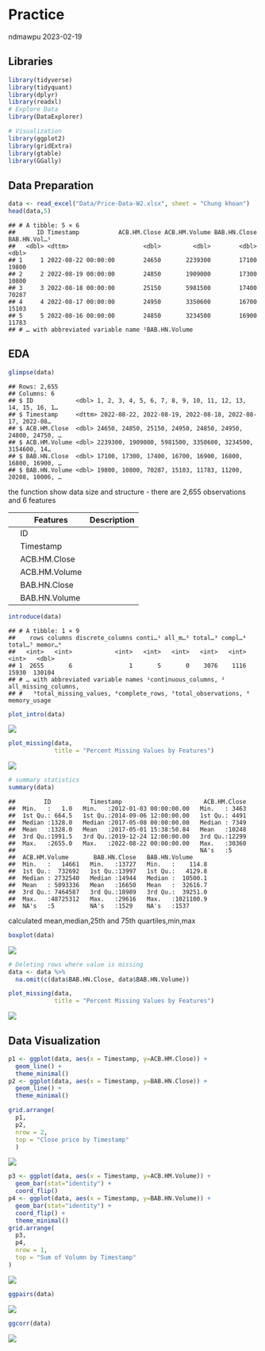Practice
================
ndmawpu
2023-02-19

## Libraries

``` r
library(tidyverse)
library(tidyquant)
library(dplyr)
library(readxl)
# Explore Data
library(DataExplorer)

# Visualization
library(ggplot2)
library(gridExtra)
library(gtable)
library(GGally)
```

## Data Preparation

``` r
data <- read_excel("Data/Price-Data-W2.xlsx", sheet = "Chung khoan")
head(data,5)
```

    ## # A tibble: 5 × 6
    ##      ID Timestamp           ACB.HM.Close ACB.HM.Volume BAB.HN.Close BAB.HN.Vol…¹
    ##   <dbl> <dttm>                     <dbl>         <dbl>        <dbl>        <dbl>
    ## 1     1 2022-08-22 00:00:00        24650       2239300        17100        19800
    ## 2     2 2022-08-19 00:00:00        24850       1909000        17300        10800
    ## 3     3 2022-08-18 00:00:00        25150       5981500        17400        70287
    ## 4     4 2022-08-17 00:00:00        24950       3350600        16700        15103
    ## 5     5 2022-08-16 00:00:00        24850       3234500        16900        11783
    ## # … with abbreviated variable name ¹​BAB.HN.Volume

## EDA

``` r
glimpse(data)
```

    ## Rows: 2,655
    ## Columns: 6
    ## $ ID            <dbl> 1, 2, 3, 4, 5, 6, 7, 8, 9, 10, 11, 12, 13, 14, 15, 16, 1…
    ## $ Timestamp     <dttm> 2022-08-22, 2022-08-19, 2022-08-18, 2022-08-17, 2022-08…
    ## $ ACB.HM.Close  <dbl> 24650, 24850, 25150, 24950, 24850, 24950, 24800, 24750, …
    ## $ ACB.HM.Volume <dbl> 2239300, 1909000, 5981500, 3350600, 3234500, 3154600, 14…
    ## $ BAB.HN.Close  <dbl> 17100, 17300, 17400, 16700, 16900, 16800, 16800, 16900, …
    ## $ BAB.HN.Volume <dbl> 19800, 10800, 70287, 15103, 11783, 11200, 20208, 10006, …

the function show data size and structure - there are 2,655 observations
and 6 features

|     | Features      | Description |
|-----|---------------|-------------|
|     | ID            |             |
|     | Timestamp     |             |
|     | ACB.HM.Close  |             |
|     | ACB.HM.Volume |             |
|     | BAB.HN.Close  |             |
|     | BAB.HN.Volume |             |

``` r
introduce(data)
```

    ## # A tibble: 1 × 9
    ##    rows columns discrete_columns conti…¹ all_m…² total…³ compl…⁴ total…⁵ memor…⁶
    ##   <int>   <int>            <int>   <int>   <int>   <int>   <int>   <int>   <dbl>
    ## 1  2655       6                1       5       0    3076    1116   15930  130104
    ## # … with abbreviated variable names ¹​continuous_columns, ²​all_missing_columns,
    ## #   ³​total_missing_values, ⁴​complete_rows, ⁵​total_observations, ⁶​memory_usage

``` r
plot_intro(data)
```

![](Practice_files/figure-gfm/unnamed-chunk-5-1.png)<!-- -->

``` r
plot_missing(data,
             title = "Percent Missing Values by Features")
```

![](Practice_files/figure-gfm/unnamed-chunk-6-1.png)<!-- -->

``` r
# summary statistics
summary(data)
```

    ##        ID           Timestamp                       ACB.HM.Close  
    ##  Min.   :   1.0   Min.   :2012-01-03 00:00:00.00   Min.   : 3463  
    ##  1st Qu.: 664.5   1st Qu.:2014-09-06 12:00:00.00   1st Qu.: 4491  
    ##  Median :1328.0   Median :2017-05-08 00:00:00.00   Median : 7349  
    ##  Mean   :1328.0   Mean   :2017-05-01 15:38:50.84   Mean   :10248  
    ##  3rd Qu.:1991.5   3rd Qu.:2019-12-24 12:00:00.00   3rd Qu.:12299  
    ##  Max.   :2655.0   Max.   :2022-08-22 00:00:00.00   Max.   :30360  
    ##                                                    NA's   :5      
    ##  ACB.HM.Volume       BAB.HN.Close   BAB.HN.Volume      
    ##  Min.   :   14661   Min.   :13727   Min.   :    114.8  
    ##  1st Qu.:  732692   1st Qu.:13997   1st Qu.:   4129.8  
    ##  Median : 2732540   Median :14944   Median :  10500.1  
    ##  Mean   : 5093336   Mean   :16650   Mean   :  32616.7  
    ##  3rd Qu.: 7464587   3rd Qu.:18989   3rd Qu.:  39251.0  
    ##  Max.   :48725312   Max.   :29616   Max.   :1021100.9  
    ##  NA's   :5          NA's   :1529    NA's   :1537

calculated mean,median,25th and 75th quartiles,min,max

``` r
boxplot(data)
```

![](Practice_files/figure-gfm/unnamed-chunk-8-1.png)<!-- -->

``` r
# Deleting rows where value is missing
data <- data %>% 
  na.omit(c(data$BAB.HN.Close, data$BAB.HN.Volume))
```

``` r
plot_missing(data,
             title = "Percent Missing Values by Features")
```

![](Practice_files/figure-gfm/unnamed-chunk-10-1.png)<!-- -->

## Data Visualization

``` r
p1 <- ggplot(data, aes(x = Timestamp, y=ACB.HM.Close)) +
  geom_line() +
  theme_minimal()
p2 <- ggplot(data, aes(x = Timestamp, y=BAB.HN.Close)) +
  geom_line() +
  theme_minimal()

grid.arrange(
  p1,
  p2,
  nrow = 2,
  top = "Close price by Timestamp"
  )
```

![](Practice_files/figure-gfm/unnamed-chunk-11-1.png)<!-- -->

``` r
p3 <- ggplot(data, aes(x = Timestamp, y=ACB.HM.Volume)) +
  geom_bar(stat="identity") +
  coord_flip()
p4 <- ggplot(data, aes(x = Timestamp, y=BAB.HN.Volume)) +
  geom_bar(stat="identity") +
  coord_flip() +
  theme_minimal()
grid.arrange(
  p3,
  p4,
  nrow = 1,
  top = "Sum of Volumn by Timestamp"
)
```

![](Practice_files/figure-gfm/unnamed-chunk-12-1.png)<!-- -->

``` r
ggpairs(data)
```

![](Practice_files/figure-gfm/unnamed-chunk-13-1.png)<!-- -->

``` r
ggcorr(data)
```

![](Practice_files/figure-gfm/unnamed-chunk-14-1.png)<!-- -->
